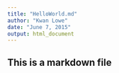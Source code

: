 ```yaml
---
title: "HelloWorld.md"
author: "Kwan Lowe"
date: "June 7, 2015"
output: html_document
---
```


## This is a markdown file

